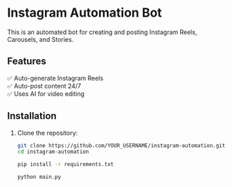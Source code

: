 # Instagram Automation Bot  

This is an automated bot for creating and posting Instagram Reels, Carousels, and Stories.  

## Features  
✅ Auto-generate Instagram Reels  
✅ Auto-post content 24/7  
✅ Uses AI for video editing  

## Installation  
1. Clone the repository:  
   ```bash
   git clone https://github.com/YOUR_USERNAME/instagram-automation.git  
   cd instagram-automation

   pip install -r requirements.txt

   python main.py  
